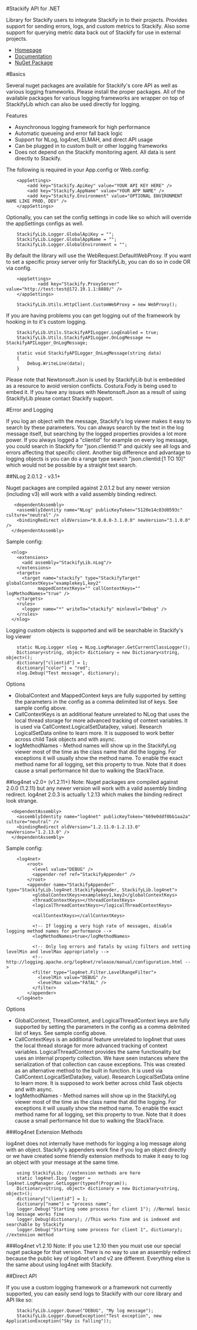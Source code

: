 #Stackify API for .NET

Library for Stackify users to integrate Stackify in to their projects. Provides support for sending errors, logs, and custom metrics to Stackify. Also some support for querying metric data back out of Stackify for use in external projects.

- [Homepage](http://www.stackify.com)
- [Documentation](http://docs.stackify.com/s/3095/m/7787)
- [NuGet Package](https://www.nuget.org/packages?q=Stackify)

#Basics

Several nuget packages are available for Stackify's core API as well as various logging frameworks. Please install the proper packages. All of the available packages for various logging frameworks are wrapper on top of StackifyLib which can also be used directly for logging. 

Features

 - Asynchronous logging framework for high performance
 - Automatic queueing and error fall back logic 
 - Support for NLog, log4net, ELMAH, and direct API usage
 - Can be plugged in to custom built or other logging frameworks
 - Does not depend on the Stackify monitoring agent. All data is sent directly to Stackify.


The following is required in your App.config or Web.config:

        <appSettings>
            <add key="Stackify.ApiKey" value="YOUR API KEY HERE" />
            <add key="Stackify.AppName" value="YOUR APP NAME" />
            <add key="Stackify.Environment" value="OPTIONAL ENVIRONMENT NAME LIKE PROD, DEV" />
        </appSettings>

Optionally, you can set the config settings in code like so which will override the appSettings configs as well.

        StackifyLib.Logger.GlobalApiKey = "";
        StackifyLib.Logger.GlobalAppName = "";
        StackifyLib.Logger.GlobalEnvironment = "";
        
By default the library will use the WebRequest.DefaultWebProxy. If you want to set a specific proxy server only for StackifyLib, you can do so in code OR via config.

        <appSettings>
                <add key="Stackify.ProxyServer" value="http://test:test@172.19.1.1:8888/" />
        </appSettings>
        
        StackifyLib.Utils.HttpClient.CustomWebProxy = new WebProxy();

If you are having problems you can get logging out of the framework by hooking in to it's custom logging.

        StackifyLib.Utils.StackifyAPILogger.LogEnabled = true;
        StackifyLib.Utils.StackifyAPILogger.OnLogMessage += StackifyAPILogger_OnLogMessage;

        static void StackifyAPILogger_OnLogMessage(string data)
        {
            Debug.WriteLine(data);
        }

Please note that Newtonsoft.Json is used by StackifyLib but is embedded as a resource to avoid version conflicts. Costura.Fody is being used to embed it. If you have any issues with Newtonsoft.Json as a result of using StackifyLib please contact Stackify support.

#Error and Logging

If you log an object with the message, Stackify's log viewer makes it easy to search by these parameters. You can always search by the text in the log message itself, but searching by the logged properties provides a lot more power. If you always logged a "clientid" for example on every log message, you could search in Stackify for "json.clientid:1" and quickly see all logs and errors affecting that specific client. Another big difference and advantage to logging objects is you can do a range type search "json.clientid:[1 TO 10]" which would not be possible by a straight text search.


##NLog 2.0.1.2 - v3.1+


Nuget packages are compiled against 2.0.1.2 but any newer version (including v3) will work with a valid assembly binding redirect.
  
       <dependentAssembly>
        <assemblyIdentity name="NLog" publicKeyToken="5120e14c03d0593c" culture="neutral" />
        <bindingRedirect oldVersion="0.0.0.0-3.1.0.0" newVersion="3.1.0.0" />
      </dependentAssembly>

Sample config:

      <nlog>
        <extensions>
          <add assembly="StackifyLib.nLog"/>
        </extensions>
        <targets>
          <target name="stackify" type="StackifyTarget" globalContextKeys="examplekey1,key2" 
                mappedContextKeys="" callContextKeys="" logMethodNames="true" />
        </targets>
        <rules>
          <logger name="*" writeTo="stackify" minlevel="Debug" />
        </rules>
      </nlog>

Logging custom objects is supported and will be searchable in Stackify's log viewer

        static NLog.Logger nlog = NLog.LogManager.GetCurrentClassLogger();
        Dictionary<string, object> dictionary = new Dictionary<string, object>();
        dictionary["clientid"] = 1;
        dictionary["color"] = "red";
        nlog.Debug("Test message", dictionary);

Options

- GlobalContext and MappedContext keys are fully supported by setting the parameters in the config as a comma delimited list of keys. See sample config above.
- CallContextKeys is an additional feature unrelated to NLog that uses the local thread storage for more advanced tracking of context variables. It is used via CallContext.LogicalSetData(key, value). Research LogicalSetData online to learn more. It is supposed to work better across child Task objects and with async.
- logMethodNames - Method names will show up in the StackifyLog viewer most of the time as the class name that did the logging. For exceptions it will usually show the method name. To enable the exact method name for all logging, set this property to true. Note that it does cause a small performance hit due to walking the StackTrace.

##log4net v2.0+ (v1.2.11+)
  Note: Nuget packages are compiled against 2.0.0 (1.2.11) but any newer version will work with a valid assembly binding redirect. log4net 2.0.3 is actually 1.2.13 which makes the binding redirect look strange.

      <dependentAssembly>
        <assemblyIdentity name="log4net" publicKeyToken="669e0ddf0bb1aa2a" culture="neutral" />
        <bindingRedirect oldVersion="1.2.11.0-1.2.13.0" newVersion="1.2.13.0" />
      </dependentAssembly>

Sample config:

        <log4net>
            <root>
              <level value="DEBUG" />
              <appender-ref ref="StackifyAppender" />
            </root>
            <appender name="StackifyAppender" type="StackifyLib.log4net.StackifyAppender, StackifyLib.log4net">
              <globalContextKeys>examplekey1,key2</globalContextKeys>
              <threadContextKeys></threadContextKeys>
              <logicalThreadContextKeys></logicalThreadContextKeys>
      
              <callContextKeys></callContextKeys>
      
              <!-- If logging a very high rate of messages, disable logging method names for performance -->
              <logMethodNames>true</logMethodNames>
      
              <!-- Only log errors and fatals by using filters and setting levelMin and levelMax appropriately -->
              <!-- http://logging.apache.org/log4net/release/manual/configuration.html -->
              <filter type="log4net.Filter.LevelRangeFilter">
                <levelMin value="DEBUG" />
                <levelMax value="FATAL" />
              </filter>
            </appender>
        </log4net>

Options

- GlobalContext, ThreadContext, and LogicalThreadContext keys are fully supported by setting the parameters in the config as a comma delimited list of keys. See sample config above.
- CallContextKeys is an additional feature unrelated to log4net that uses the local thread storage for more advanced tracking of context variables. LogicalThreadContext provides the same functionality but uses an internal property collection. We have seen instances where the serialization of that collection can cause exceptions. This was created as an alternative method to the built in function. It is used via CallContext.LogicalSetData(key, value). Research LogicalSetData online to learn more. It is supposed to work better across child Task objects and with async.
- logMethodNames - Method names will show up in the StackifyLog viewer most of the time as the class name that did the logging. For exceptions it will usually show the method name. To enable the exact method name for all logging, set this property to true. Note that it does cause a small performance hit due to walking the StackTrace.


###log4net Extension Methods

log4net does not internally have methods for logging a log message along with an object. Stackify's appenders work fine if you log an object directly or we have created some friendly extension methods to make it easy to log an object with your message at the same time.

        using StackifyLib; //extension methods are here
        static log4net.ILog logger = log4net.LogManager.GetLogger(typeof(Program));
        Dictionary<string, object> dictionary = new Dictionary<string, object>();
        dictionary["clientid"] = 1;
        dictionary["name"] = "process name";
        logger.Debug("Starting some process for client 1"); //Normal basic log message works fine
        logger.Debug(dictionary); //This works fine and is indexed and searchable by Stackify 
        logger.Debug("Starting some process for client 1", dictionary); //extension method


###log4net v1.2.10
  Note: If you use 1.2.10 then you must use our special nuget package for that version. There is no way to use an assembly redirect because the public key of log4net v1 and v2 are different. Everything else is the same about using log4net with Stackify.


##Direct API

If you use a custom logging framework or a framework not currently supported, you can easily send logs to Stackify with our core library and API like so:

        StackifyLib.Logger.Queue("DEBUG", "My log message");
        StackifyLib.Logger.QueueException("Test exception", new ApplicationException("Sky is falling"));

    
